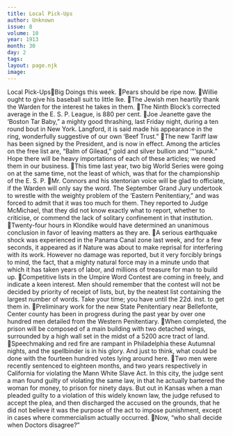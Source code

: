 ```yaml
---
title: Local Pick-Ups
author: Unknown
issue: 8
volume: 10
year: 1913
month: 30
day: 2
tags:
layout: page.njk
image:
---
```

Local Pick-UpsBig Doings this week. Pears should be ripe now. Willie ought to give his baseball suit to little Ike. The Jewish men heartily thank the Warden for the interest he takes in them. The Ninth Block’s corrected average in the E. S. P. League, is 880 per cent. Joe Jeanette gave the ‘Boston Tar Baby,” a mighty good thrashing, last Friday night, during a ten round bout in New York. Langford, it is said made his appearance in the ring, wonderfully suggestive of our own ‘Beef Trust.” The new Tariff law has been signed by the President, and is now in effect. Among the articles on the free list are, “Balm of Gilead,” gold and silver bullion and ‘“‘spunk.” Hope there will be heavy importations of each of these articles; we need them in our business. This time last year, two big World Series were going on at the same time, not the least of which, was that for the championship of the E. S. P. Mr. Connors and his stentorian voice will be glad to officiate, if the Warden will only say the word. The September Grand Jury undertook to wrestle with the weighty problem of the ‘Eastern Penitentiary,” and was forced to admit that it was too much for them. They reported to Judge McMichael, that they did not know exactly what to report, whether to criticise, or commend the lack of solitary confinement in that institution. Twenty-four hours in Klondike would have determined an unanimous conclusion in favor of leaving matters as they are. A serious earthquake shock was experienced in the Panama Canal zone last week, and for a few seconds, it appeared as if Nature was about to make reprisal for interfering with its work. However no damage was reported, but it very forcibly brings to mind, the fact, that a mighty natural force may in a minute undo that which it has taken years of labor, and millions of treasure for man to build up. Competitive lists in the Umpire Word Contest are coming in freely, and indicate a keen interest. Men should remember that the contest will not be decided by priority of receipt of lists, but, by the neatest list containing the largest number of words. Take your time; you have until the 22d. inst. to get them in. Preliminary work for the new State Penitentiary near Bellefonte, Center county has been in progress during the past year by over one hundred men detailed from the Western Penitentiary. When completed, the prison will be composed of a main building with two detached wings, surrounded by a high wall set in the midst of a 5200 acre tract of land. Speechmaking and red fire are rampant in Philadelphia these Autumnal nights, and the spellbinder is in his glory. And just to think, what could be done with the fourteen hundred votes lying around here. Two men were recently sentenced to eighteen months, and two years respectively in California for violating the Mann White Slave Act. In this city, the judge sent a man found guilty of violating the same law, in that he actually bartered the woman for money, to prison for ninety days. But out in Kansas when a man pleaded guilty to a violation of this widely known law, the judge refused to accept the plea, and then discharged the accused on the grounds, that he did not believe it was the purpose of the act to impose punishment, except in cases where commercialism actually occurred. Now, “who shall decide when Doctors disagree?” 
